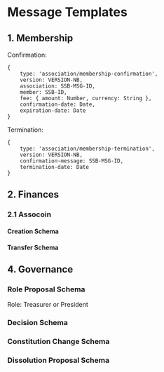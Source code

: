 # Message Templates

## 1. Membership

Confirmation:
````
{
    type: 'association/membership-confirmation',
    version: VERSION-NB,
    association: SSB-MSG-ID, 
    member: SSB-ID,
    fee: { amount: Number, currency: String },
    confirmation-date: Date,
    expiration-date: Date 
}
````

Termination:
````
{
    type: 'association/membership-termination',
    version: VERSION-NB,
    confirmation-message: SSB-MSG-ID,
    termination-date: Date
}
````

## 2. Finances

### 2.1 Assocoin

#### Creation Schema

#### Transfer Schema

## 4. Governance

### Role Proposal Schema

Role: Treasurer or President

### Decision Schema

### Constitution Change Schema

### Dissolution Proposal Schema

